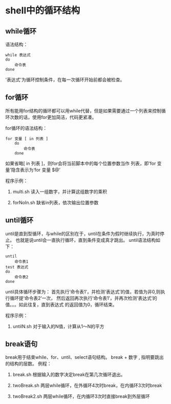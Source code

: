 # shell中的循环结构

## while循环

语法结构：
```
while 表达式
do
    命令表
done
```

'表达式'为循环控制条件，在每一次循环开始前都会被检查。

## for循环

所有能用for结构的循环都可以用while代替，但是如果需要通过一个列表来控制循环次数的话，使用for更加简洁，代码更紧凑。

for循环的语法结构：
```
for 变量 [ in 列表 ]
    do
        命令表
    done

```

如果省略[ in 列表 ]，则for会将当前脚本中的每个位置参数当作 列表，即‘for 变量’隐含表示为‘for 变量 $@’

程序示例：

1. multi.sh
读入一组数字，并计算这组数字的乘积

2. forNoIn.sh
缺省in列表，依次输出位置参数

## until循环

until是直到型循环，与while的区别在于，until在条件为假时继续执行，为真时停止。
也就是说until会一直执行循环，直到条件变成真才跳出。
until语法结构如下：
```
until
    命令表1
test 表达式
do
    命令表2
done
```

until具体循环步骤为：
首先执行‘命令表1’，并检测‘表达式’的值，若值为非0,则执行循环提‘命令表2’一次，
然后返回再次执行‘命令表1’，并再次检测‘表达式’的值。。。如此往复，直到表达式
的返回值为0，循环结束。

程序示例：
1. untilN.sh
对于输入的N值，计算从1～N的平方

## break语句

break用于结束while、for、until、select语句结构。
break + 数字 , 指明要跳出的结构的层数。
例程：
1. break.sh
根据输入的数字决定break在第几次循环退出。

2. twoBreak.sh
两层while循环，在外循环4次时break，在内循环3次时break

3. twoBreak2.sh
两层while循环，在内循环3次时直接break到外层循环

